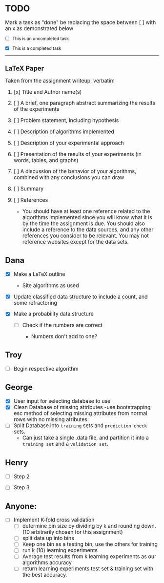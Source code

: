 # TODO

<big>Mark a task as "done" be replacing the space between [ ] with an x as demonstrated below</big>

- [ ] This is an uncompleted task

- [x] This is a completed task

---

## LaTeX Paper

<big>Taken from the assignment writeup, verbatim

1. [x] Title and Author name(s)

2. [ ] A brief, one paragraph abstract summarizing the results of the experiments

3. [ ] Problem statement, including hypothesis

4. [ ] Description of algorithms implemented

5. [ ] Description of your experimental approach

6. [ ] Presentation of the results of your experiments (in words, tables, and graphs)

7. [ ] A discussion of the behavior of your algorithms, combined with any conclusions you can draw

8. [ ] Summary

9. [ ] References

    - You should have at least one reference related to the algorithms implemented since you will know what it is by the time the assignment is due. You should also include a reference to the data sources, and any other references you consider to be relevant. You may not reference websites except for the data sets.

## Dana

- [x] Make a LaTeX outline

    - Site algorithms as used

- [x] Update classified data structure to include a count, and some refractoring

- [x] Make a probability data structure

    - [ ] Check if the numbers are correct

        - Numbers don't add to one?

## Troy

- [ ] Begin respective algorithm

## George
- [x] User input for selecting database to use
- [x] Clean Database of missing attributes
    -use bootstrapping esc method of selecting missing attributes from normal rows with no missing atributes.
- [ ] Split Database into `training` sets and `prediction check` sets.
    - Can just take a single .data file, and partition it into a `training set` and a `validation set`.

## Henry

- [ ] Step 2

- [ ] Step 3

## Anyone:
- [ ] Implement K-fold cross validation
    - [ ] determine bin size by dividing by k and rounding down. (10 arbitrarily chosen for this assignment) 
    - [ ] split data up into bins
    - [ ] Keep one bin as a testing bin, use the others for training
    - [ ] run k (10) learning experiments 
    - [ ] Average test results from k learning experiments as our algorithms accuracy
    - [ ] return learning experiments test set & training set with the best accuracy.
